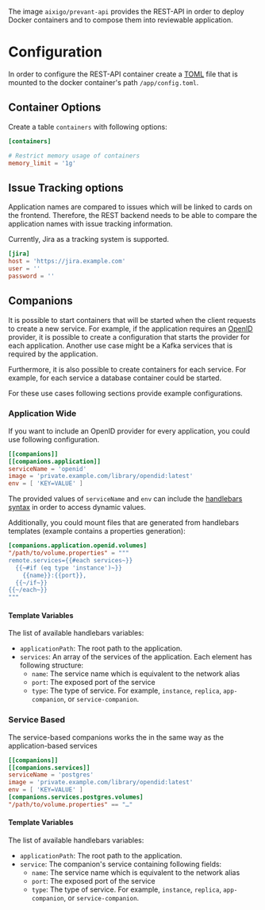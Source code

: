 The image `aixigo/prevant-api` provides the REST-API in order to deploy Docker containers and to compose them into reviewable application.

# Configuration

In order to configure the REST-API container create a [TOML](https://github.com/toml-lang/toml) file that is mounted to the docker container's path `/app/config.toml`.

## Container Options

Create a table `containers` with following options:

```toml
[containers]

# Restrict memory usage of containers
memory_limit = '1g'
```

## Issue Tracking options

Application names are compared to issues which will be linked to cards on the frontend. Therefore, the REST backend needs to be able to compare the application names with issue tracking information.

Currently, Jira as a tracking system is supported.

```toml
[jira]
host = 'https://jira.example.com'
user = ''
password = ''
```

## Companions

It is possible to start containers that will be started when the client requests to create a new service. For example, if the application requires an [OpenID](https://en.wikipedia.org/wiki/OpenID_Connect) provider, it is possible to create a configuration that starts the provider for each application. Another use case might be a Kafka services that is required by the application.

Furthermore, it is also possible to create containers for each service. For example, for each service a database container could be started.

For these use cases following sections provide example configurations.

### Application Wide

If you want to include an OpenID provider for every application, you could use following configuration.

```toml
[[companions]]
[[companions.application]]
serviceName = 'openid'
image = 'private.example.com/library/opendid:latest'
env = [ 'KEY=VALUE' ]
```

The provided values of `serviceName` and `env` can include the [handlebars syntax](https://handlebarsjs.com/) in order to access dynamic values.

Additionally, you could mount files that are generated from handlebars templates (example contains a properties generation):

```toml
[companions.application.openid.volumes]
"/path/to/volume.properties" = """
remote.services={{#each services~}}
  {{~#if (eq type 'instance')~}}
    {{name}}:{{port}},
  {{~/if~}}
{{~/each~}}
"""
```

#### Template Variables

The list of available handlebars variables:

- `applicationPath`: The root path to the application.
- `services`: An array of the services of the application. Each element has following structure:
  - `name`: The service name which is equivalent to the network alias
  - `port`: The exposed port of the service
  - `type`: The type of service. For example, `instance`, `replica`, `app-companion`, or `service-companion`.

### Service Based

The service-based companions works the in the same way as the application-based services

```toml
[[companions]]
[[companions.services]]
serviceName = 'postgres'
image = 'private.example.com/library/opendid:latest'
env = [ 'KEY=VALUE' ]
[companions.services.postgres.volumes]
"/path/to/volume.properties" == "…"
```


#### Template Variables

The list of available handlebars variables:

- `applicationPath`: The root path to the application.
- `service`: The companion's service containing following fields:
  - `name`: The service name which is equivalent to the network alias
  - `port`: The exposed port of the service
  - `type`: The type of service. For example, `instance`, `replica`, `app-companion`, or `service-companion`.
